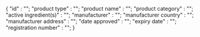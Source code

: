 {
"id" : "";
"product type" : "";
"product name" : "";
"product category" : "";
"active ingredient(s)" : "";
"manufacturer" : "";
"manufacturer country" : "";
"manufacturer address" : "";
"date approved" : "";
"expiry date" : "";
"registration number" : "";
}
